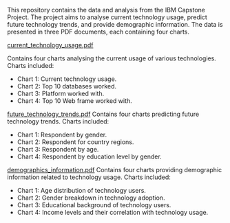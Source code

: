 This repository contains the data and analysis from the IBM Capstone Project. The project aims to analyse current technology usage, predict future technology trends, and provide demographic information. The data is presented in three PDF documents, each containing four charts.

[current_technology_usage.pdf](./current_technology_usage.pdf)

Contains four charts analysing the current usage of various technologies.
Charts included:

- Chart 1: Current technology usage.
- Chart 2: Top 10 databases worked.
- Chart 3: Platform worked with.
- Chart 4: Top 10 Web frame worked with.

[future_technology_trends.pdf](./future_technology_trends.pdf)
Contains four charts predicting future technology trends.
Charts included:
- Chart 1: Respondent by gender.
- Chart 2: Respondent for country regions.
- Chart 3: Respondent by age.
- Chart 4: Respondent by education level by gender.

[demographics_information.pdf](./demographics_information.pdf)
Contains four charts providing demographic information related to technology usage.
Charts included:
- Chart 1: Age distribution of technology users.
- Chart 2: Gender breakdown in technology adoption.
- Chart 3: Educational background of technology users.
- Chart 4: Income levels and their correlation with technology usage.
